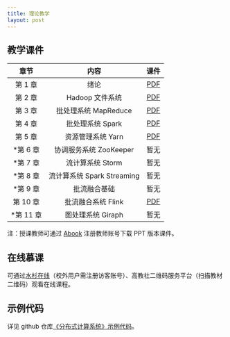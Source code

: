 ```yaml
---
title: 理论教学
layout: post
---
```


## 教学课件

|   章节    |            内容            |                             课件                             |
| :-------: | :------------------------: | :----------------------------------------------------------: |
|  第 1 章  |            绪论            | [PDF](https://github.com/dasebigdata/dasebigdata.github.io/raw/master/assets/source/Chapter-1.pdf) |
|  第 2 章  |      Hadoop 文件系统       | [PDF](https://github.com/dasebigdata/dasebigdata.github.io/raw/master/assets/source/Chapter-2.pdf) |
|  第 3 章  |    批处理系统 MapReduce    | [PDF](https://github.com/dasebigdata/dasebigdata.github.io/raw/master/assets/source/Chapter-3.pdf) |
|  第 4 章  |      批处理系统 Spark      | [PDF](https://github.com/dasebigdata/dasebigdata.github.io/raw/master/assets/source/Chapter-4.pdf) |
|  第 5 章  |     资源管理系统 Yarn      | [PDF](https://github.com/dasebigdata/dasebigdata.github.io/raw/master/assets/source/Chapter-5.pdf) |
| *第 6 章  |   协调服务系统 ZooKeeper   |                             暂无                             |
| *第 7 章  |      流计算系统 Storm      |                             暂无                             |
| *第 8 章  | 流计算系统 Spark Streaming |                             暂无                             |
| *第 9 章  |        批流融合基础        |                             暂无                             |
| 第 10 章  |     批流融合系统 Flink     | [PDF](https://github.com/dasebigdata/dasebigdata.github.io/raw/master/assets/source/Chapter-10.pdf) |
| *第 11 章 |     图处理系统 Giraph      |                             暂无                             |

注：授课教师可通过 [Abook](https://abook.hep.com.cn/187029) 注册教师账号下载 PPT 版本课件。

## 在线慕课

可通过[水杉在线](https://www.shuishan.net.cn/education/course/1440496025543553025)（校外用户需注册访客账号）、高教社二维码服务平台（扫描教材二维码）观看在线课程。

## 示例代码

详见 github 仓库[《分布式计算系统》示例代码](https://github.com/dasebigdata-ecnu/DistributedComputingSystems_Example)。
